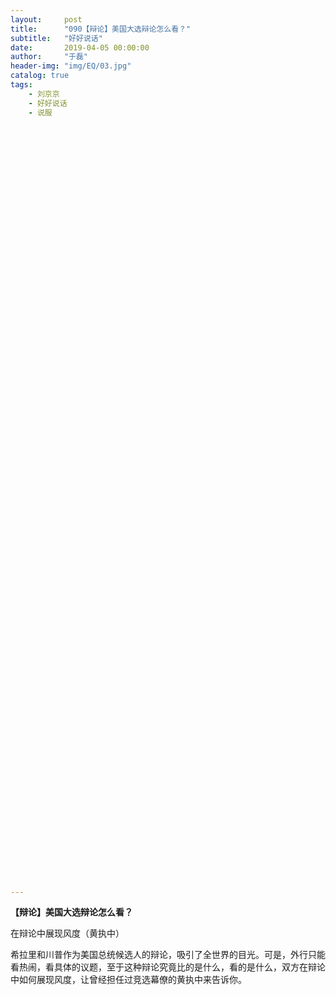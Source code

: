 ```yaml
---
layout:     post
title:      "090【辩论】美国大选辩论怎么看？"
subtitle:   "好好说话"
date:       2019-04-05 00:00:00
author:     "于磊"
header-img: "img/EQ/03.jpg"
catalog: true
tags:
    - 刘京京
    - 好好说话
    - 说服
























































































---
```


**【辩论】美国大选辩论怎么看？**

在辩论中展现风度（黄执中）



希拉里和川普作为美国总统候选人的辩论，吸引了全世界的目光。可是，外行只能看热闹，看具体的议题，至于这种辩论究竟比的是什么，看的是什么，双方在辩论中如何展现风度，让曾经担任过竞选幕僚的黄执中来告诉你。